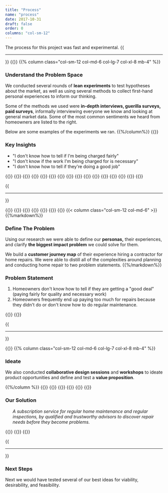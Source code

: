 ```yaml
---
title: "Process"
name: "process"
date: 2017-10-31
draft: false
order: 0
columns: "col-sm-12"
---
```

The process for this project was fast and experimental.
{{<hr>}}
{{<row>}}
{{% column class="col-sm-12 col-md-6 col-lg-7 col-xl-8 mb-4" %}}

### Understand the Problem Space

We conducted several rounds of **lean experiments** to test hypotheses about the market, as well as using several methods to collect first-hand personal experiences to inform our thinking.

Some of the methods we used were **in-depth interviews, guerilla surveys, paid surveys**, informally interviewing everyone we know and looking at general market data. Some of the most common sentiments we heard from homeowners are listed to the right.

Below are some examples of the experiments we ran.
{{%/column%}}
    {{<column>}}
        <div class="text-light bg-info p-3 mb-4">
            <h3>Key Insights</h3>
            <ul class="lead">
                <li>"I don't know how to tell if I'm being charged fairly"</li>
                <li>"I don't know if the work I'm being charged for is necessary"</li>
                <li>"I don't know how to tell if they're doing a good job"</li>
            </ul>
        </div>
    {{</column>}}
{{</row>}}
{{<row>}}
    {{<column>}}
       {{<workImage class="figure text-muted mb-4" src="/work/pm-home-maintenance/00-process/experiment1.png" alt="experiment results" caption="experiment results">}}
        {{<workImage class="figure text-muted mb-4" src="/work/pm-home-maintenance/00-process/experiment-results.jpg" alt="design artifacts for subscription home maintenance service" caption="the results of all our experiments put together as an example of space saturate">}}
    {{</column>}}
    {{<column>}}
        {{<workImage class="figure text-muted mb-4" src="/work/pm-home-maintenance/00-process/experiment2.png" alt="experiment results" caption="experiment results">}}
        {{<workImage class="figure text-muted mb-4" src="/work/pm-home-maintenance/00-process/boards-04.jpg" alt="design artifacts for subscription home maintenance service" caption="design artifacts for subscription home maintenance service">}}
    {{</column>}}
    {{<column>}}
        {{<workImage class="figure text-muted mb-4" src="/work/pm-home-maintenance/00-process/boards-01.jpg" alt="design artifacts for subscription home maintenance service" caption="design artifacts for subscription home maintenance service">}}
       {{<workImage class="figure text-muted mb-4" src="/work/pm-home-maintenance/00-process/boards-03.jpg" alt="design artifacts for subscription home maintenance service" caption="design artifacts for subscription home maintenance service">}}
    {{</column>}}
{{</row>}}

{{<hr>}}

{{<row>}}
{{<column class="col-sm-12 col-md-3">}}
        {{<workImage class="figure text-muted " src="/work/pm-home-maintenance/00-process/amandaHaven-NewHomeowner.png" alt="our primary persona" caption="our primary persona">}}
{{</column>}}
{{<column class="col-sm-12 col-md-3">}}
       {{<workImage class="figure text-muted " src="/work/pm-home-maintenance/00-process/ScottCarpenter-DIYHomeowner.png" alt="our secondary persona" caption="our secondary persona">}}
{{</column>}}
{{< column class="col-sm-12 col-md-6"  >}}
{{%markdown%}}
### Define The Problem

Using our research we were able to define our **personas,** their experiences, and clarify **the biggest impact problem** we could solve for them. 

We build a **customer journey map** of their experience hiring a contractor for home repairs. We were able to distill all of the complexities around planning and conducting home repair to two problem statements.
{{%/markdown%}}
<div class="text-light bg-info p-3 my-4">
    <h3>Problem Statement</h3>
    <ol class="lead">
        <li> Homeowners don't know how to tell if they are getting a "good deal" (paying fairly for quality and necessary work)</li>
        <li>Homeowners frequently end up paying too much for repairs because they didn't do or don't know how to do regular maintenance.</li>
    </ol>
</div>
{{</column>}}
{{</row>}}

{{<hr>}}

{{<row>}}
{{% column class="col-sm-12 col-md-6 col-lg-7 col-xl-8 mb-4" %}}
### Ideate

We also conducted **collaborative design sessions** and **workshops** to ideate product opportunities and define and test a **value proposition**. 

{{%/column %}}
{{</row>}}
{{<row>}}
    {{<column>}}
        {{<workImage class="figure text-muted mb-4" src="/work/pm-home-maintenance/00-process/boards-02.jpg" alt="design artifacts for subscription for various solutions for home maintenance service" caption="design artifacts for various solutions for subscription home maintenance service">}}
    {{</column>}}
    {{<column>}}
        <div class="text-light bg-info p-3 mb-4">
            <h3>Our Solution</h3>
            <ol class="lead">
                <em class="lead">A subscription service for regular home maintenance and regular inspections, by qualified and trustworthy advisors to discover repair needs before they become problems.</em>
            </ol>
        </div>
         {{<workImage class="figure text-muted mb-4" src="/work/pm-home-maintenance/00-process/valueprop.png" alt="ideating on value propositions" caption="ideating on value propositions">}}
    {{</column>}}
{{</row>}}

{{<hr>}}

### Next Steps

Next we would have tested several of our best ideas for viability, desirability, and feasibility.